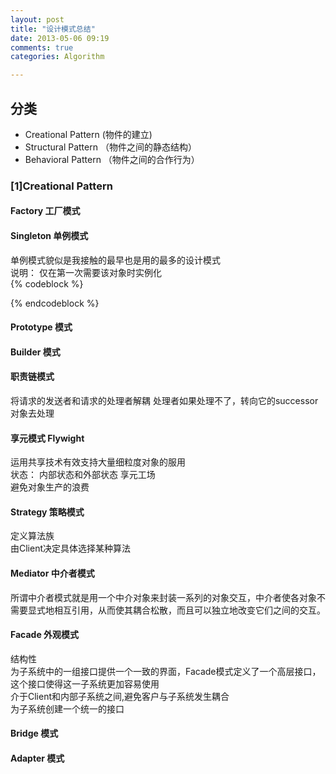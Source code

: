 ```yaml
---
layout: post
title: "设计模式总结"
date: 2013-05-06 09:19
comments: true
categories: Algorithm

---
```


## 分类

* Creational Pattern (物件的建立)
* Structural Pattern （物件之间的静态结构）
* Behavioral Pattern  （物件之间的合作行为）


### [1]Creational Pattern  

#### Factory 工厂模式
           



#### Singleton 单例模式 
单例模式貌似是我接触的最早也是用的最多的设计模式  
说明： 仅在第一次需要该对象时实例化    
{% codeblock %} 
 
{% endcodeblock %}
#### Prototype 模式 

#### Builder 模式



#### 职责链模式  
将请求的发送者和请求的处理者解耦
处理者如果处理不了，转向它的successor对象去处理


#### 享元模式 Flywight 
运用共享技术有效支持大量细粒度对象的服用  
状态： 内部状态和外部状态
享元工场   
避免对象生产的浪费


#### Strategy 策略模式 
定义算法族  
由Client决定具体选择某种算法  


#### Mediator 中介者模式  
所谓中介者模式就是用一个中介对象来封装一系列的对象交互，中介者使各对象不需要显式地相互引用，从而使其耦合松散，而且可以独立地改变它们之间的交互。



#### Facade 外观模式
结构性  
为子系统中的一组接口提供一个一致的界面，Facade模式定义了一个高层接口，这个接口使得这一子系统更加容易使用  
介于Client和内部子系统之间,避免客户与子系统发生耦合    
为子系统创建一个统一的接口



####  Bridge 模式


#### Adapter 模式



